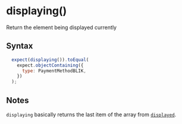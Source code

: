 # displaying()

Return the element being displayed currently

## Syntax

```js
  expect(displaying()).toEqual(
    expect.objectContaining({
      type: PaymentMethodBLIK,
    })
  );
```

## Notes

`displaying` basically returns the last item of the array from [`displayed`](./displayed.md#readme).
